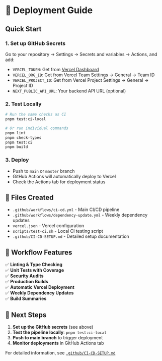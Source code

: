 # 🚀 Deployment Guide

## Quick Start

### 1. Set up GitHub Secrets
Go to your repository → Settings → Secrets and variables → Actions, and add:

- `VERCEL_TOKEN`: Get from [Vercel Dashboard](https://vercel.com/account/tokens)
- `VERCEL_ORG_ID`: Get from Vercel Team Settings → General → Team ID
- `VERCEL_PROJECT_ID`: Get from Vercel Project Settings → General → Project ID
- `NEXT_PUBLIC_API_URL`: Your backend API URL (optional)

### 2. Test Locally
```bash
# Run the same checks as CI
pnpm test:ci-local

# Or run individual commands
pnpm lint
pnpm check-types
pnpm test:ci
pnpm build
```

### 3. Deploy
- Push to `main` or `master` branch
- GitHub Actions will automatically deploy to Vercel
- Check the Actions tab for deployment status

## 📁 Files Created

- `.github/workflows/ci-cd.yml` - Main CI/CD pipeline
- `.github/workflows/dependency-update.yml` - Weekly dependency updates
- `vercel.json` - Vercel configuration
- `scripts/test-ci.sh` - Local CI testing script
- `.github/CI-CD-SETUP.md` - Detailed setup documentation

## 🔄 Workflow Features

✅ **Linting & Type Checking**  
✅ **Unit Tests with Coverage**  
✅ **Security Audits**  
✅ **Production Builds**  
✅ **Automatic Vercel Deployment**  
✅ **Weekly Dependency Updates**  
✅ **Build Summaries**  

## 🎯 Next Steps

1. **Set up the GitHub secrets** (see above)
2. **Test the pipeline locally**: `pnpm test:ci-local`
3. **Push to main branch** to trigger deployment
4. **Monitor deployments** in GitHub Actions tab

For detailed information, see [`.github/CI-CD-SETUP.md`](.github/CI-CD-SETUP.md)
